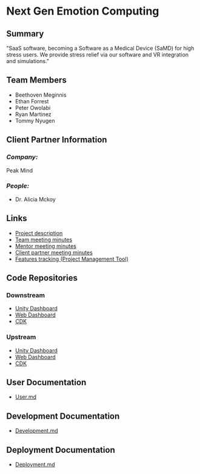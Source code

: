 # Next Gen Emotion Computing

## **Summary**

"SaaS software, becoming a Software as a Medical Device (SaMD) for high stress users. We provide stress relief via our software and VR integration and simulations." 

## **Team Members**

- Beethoven Meginnis
- Ethan Forrest
- Peter Owolabi
- Ryan Martinez
- Tommy Nyugen

## **Client Partner Information**

### *Company:*
Peak Mind

### *People:*
- Dr. Alicia Mckoy

## **Links**

- [Project description](ProjectDescription.md)
- [Team meeting minutes](MeetingMinutes/Team)
- [Mentor meeting minutes](MeetingMinutes/Mentor)
- [Client partner meeting minutes](MeetingMinutes/ClientPartner)
- [Features  tracking (Project Management Tool)](https://github.com/users/eforrest8/projects/2)

## **Code Repositories**
### Downstream
- [Unity Dashboard](https://github.com/aemckoy/peak-vis-unity)
- [Web Dashboard](https://github.com/aemckoy/peak-vis-webapp)
- [CDK](https://github.com/aemckoy/peak-vis-cdk)

### Upstream
- [Unity Dashboard](https://github.com/eforrest8/peak-vis-unity)
- [Web Dashboard](https://github.com/eforrest8/peak-vis-webapp)
- [CDK](https://github.com/eforrest8/peak-vis-cdk)


## User Documentation

- [User.md](./Documentation/User.md)

## Development Documentation

- [Development.md](./Documentation/Development.md)

## Deployment Documentation

- [Deployment.md](./Documentation/Deployment.md)

